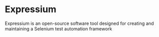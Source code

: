 # Expressium
Expressium is an open-source software tool designed for creating and maintaining a Selenium test automation framework
